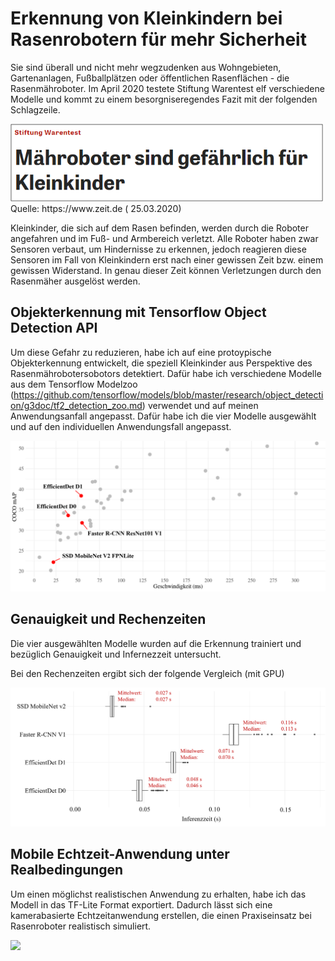 # Erkennung von Kleinkindern bei Rasenrobotern für mehr Sicherheit

Sie sind überall und nicht mehr wegzudenken aus Wohngebieten, Gartenanlagen, Fußballplätzen oder öffentlichen Rasenflächen - die Rasenmähroboter.
Im April 2020 testete Stiftung Warentest elf verschiedene Modelle und kommt zu einem besorgniseregendes Fazit mit der folgenden Schlagzeile.

<img src="./res/Schlagzeile_klein.png" width="500" /> 
Quelle: https://www.zeit.de ( 25.03.2020) 

Kleinkinder, die sich auf dem Rasen befinden, werden durch die Roboter angefahren und im Fuß- und Armbereich verletzt. Alle  Roboter haben zwar Sensoren verbaut, um Hindernisse zu erkennen, jedoch reagieren diese Sensoren im Fall von Kleinkindern erst nach einer gewissen Zeit bzw. einem gewissen Widerstand. In genau dieser Zeit können Verletzungen durch den Rasenmäher ausgelöst werden.

## Objekterkennung mit Tensorflow Object Detection API

Um diese Gefahr zu reduzieren, habe ich auf eine protoypische Objekterkennung entwickelt, die speziell Kleinkinder aus Perspektive des Rasenmährobotersobotors detektiert. Dafür habe ich verschiedene Modelle aus dem Tensorflow Modelzoo (https://github.com/tensorflow/models/blob/master/research/object_detection/g3doc/tf2_detection_zoo.md) verwendet und auf meinen Anwendungsanfall angepasst. Dafür habe ich die vier Modelle ausgewählt und auf den individuellen Anwendungsfall angepasst. 

<img src="./res/Vorauswahl_Modelle_Tensorflow_OD_API.png" width="620"/>

## Genauigkeit und Rechenzeiten

Die vier ausgewählten Modelle wurden auf die Erkennung trainiert und bezüglich Genauigkeit und Infernezzeit untersucht. 

Bei den Rechenzeiten ergibt sich der folgende Vergleich (mit GPU)

<img src="./res/Inferenzzeiten_GPU_Val_1024px_rot.png" width="620"/>

## Mobile Echtzeit-Anwendung unter Realbedingungen

Um einen möglichst realistischen Anwendung zu erhalten, habe ich das Modell in das TF-Lite Format exportiert. Dadurch lässt sich eine kamerabasierte Echtzeitanwendung erstellen, die einen Praxiseinsatz bei Rasenroboter realistisch simuliert.

<img src="./res/Einstellungsmöglichkeiten_und_Vollbild_App.png" width="620"/>
